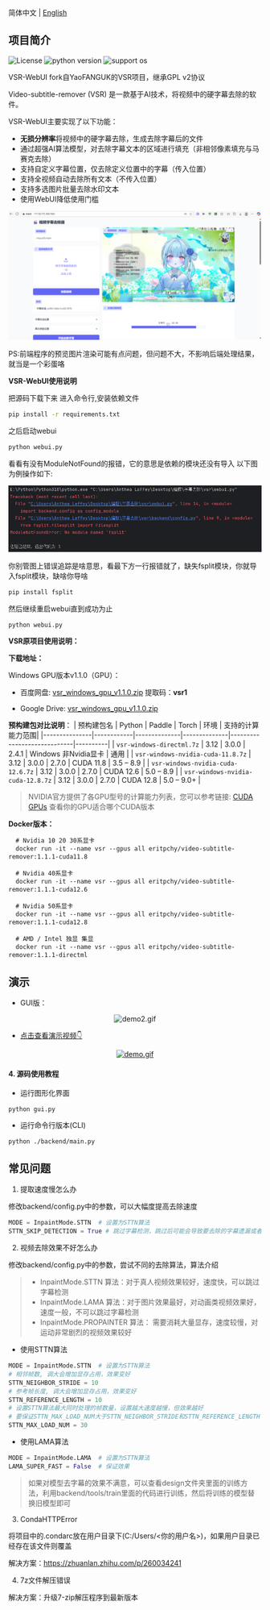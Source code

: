 简体中文 | [English](README_en.md)

## 项目简介

![License](https://img.shields.io/badge/License-Apache%202-red.svg)
![python version](https://img.shields.io/badge/Python-3.11+-blue.svg)
![support os](https://img.shields.io/badge/OS-Windows/macOS/Linux-green.svg)  

VSR-WebUI fork自YaoFANGUK的VSR项目，继承GPL v2协议

Video-subtitle-remover (VSR) 是一款基于AI技术，将视频中的硬字幕去除的软件。

VSR-WebUI主要实现了以下功能：
- **无损分辨率**将视频中的硬字幕去除，生成去除字幕后的文件
- 通过超强AI算法模型，对去除字幕文本的区域进行填充（非相邻像素填充与马赛克去除）
- 支持自定义字幕位置，仅去除定义位置中的字幕（传入位置）
- 支持全视频自动去除所有文本（不传入位置）
- 支持多选图片批量去除水印文本
- 使用WebUI降低使用门槛

<p style="text-align:center;"><img src="https://github.com/AntheaLaffy/vsr-webui/raw/main/test/webui.png" alt="webui"/></p>

PS:前端程序的预览图片渲染可能有点问题，但问题不大，不影响后端处理结果，就当是一个彩蛋咯

**VSR-WebUI使用说明**

把源码下载下来
进入命令行,安装依赖文件
```bash
pip install -r requirements.txt
```
之后启动webui
```bash
python webui.py
```
看看有没有ModuleNotFound的报错，它的意思是依赖的模块还没有导入
以下图为例操作如下:
<p style="text-align:center;"><img src="https://github.com/AntheaLaffy/vsr-webui/raw/main/test/依赖找不到报错.png" alt="demo.png"/></p>
你别管图上错误追踪是啥意思，看最下方一行报错就了，缺失fsplit模块，你就导入fsplit模块，缺啥你导啥

```bash
pip install fsplit
```
然后继续重启webui直到成功为止
```bash
python webui.py
```

**VSR原项目使用说明：**

**下载地址：**

Windows GPU版本v1.1.0（GPU）：

- 百度网盘:  <a href="https://pan.baidu.com/s/1zR6CjRztmOGBbOkqK8R1Ng?pwd=vsr1">vsr_windows_gpu_v1.1.0.zip</a> 提取码：**vsr1**

- Google Drive:  <a href="https://drive.google.com/drive/folders/1NRgLNoHHOmdO4GxLhkPbHsYfMOB_3Elr?usp=sharing">vsr_windows_gpu_v1.1.0.zip</a>

**预构建包对比说明**：
|       预构建包名          | Python  | Paddle | Torch | 环境                          | 支持的计算能力范围|
|---------------|------------|--------------|--------------|-----------------------------|----------|
| `vsr-windows-directml.7z`  | 3.12       | 3.0.0       | 2.4.1       | Windows 非Nvidia显卡             | 通用 |
| `vsr-windows-nvidia-cuda-11.8.7z` | 3.12       | 3.0.0        | 2.7.0       | CUDA 11.8   | 3.5 – 8.9 |
| `vsr-windows-nvidia-cuda-12.6.7z` | 3.12       | 3.0.0       | 2.7.0       | CUDA 12.6   | 5.0 – 8.9 |
| `vsr-windows-nvidia-cuda-12.8.7z` | 3.12       | 3.0.0       | 2.7.0       | CUDA 12.8   | 5.0 – 9.0+ |

> NVIDIA官方提供了各GPU型号的计算能力列表，您可以参考链接: [CUDA GPUs](https://developer.nvidia.com/cuda-gpus) 查看你的GPU适合哪个CUDA版本

**Docker版本：**
```shell
  # Nvidia 10 20 30系显卡
  docker run -it --name vsr --gpus all eritpchy/video-subtitle-remover:1.1.1-cuda11.8

  # Nvidia 40系显卡
  docker run -it --name vsr --gpus all eritpchy/video-subtitle-remover:1.1.1-cuda12.6

  # Nvidia 50系显卡
  docker run -it --name vsr --gpus all eritpchy/video-subtitle-remover:1.1.1-cuda12.8

  # AMD / Intel 独显 集显
  docker run -it --name vsr --gpus all eritpchy/video-subtitle-remover:1.1.1-directml

```

## 演示

- GUI版：

<p style="text-align:center;"><img src="https://github.com/YaoFANGUK/video-subtitle-remover/raw/main/design/demo2.gif" alt="demo2.gif"/></p>

- <a href="https://b23.tv/guEbl9C">点击查看演示视频👇</a>

<p style="text-align:center;"><a href="https://b23.tv/guEbl9C"><img src="https://github.com/YaoFANGUK/video-subtitle-remover/raw/main/design/demo.gif" alt="demo.gif"/></a></p>


#### 4. 源码使用教程

- 运行图形化界面

```shell
python gui.py
```

- 运行命令行版本(CLI)

```shell
python ./backend/main.py
```

## 常见问题
1. 提取速度慢怎么办

修改backend/config.py中的参数，可以大幅度提高去除速度
```python
MODE = InpaintMode.STTN  # 设置为STTN算法
STTN_SKIP_DETECTION = True # 跳过字幕检测，跳过后可能会导致要去除的字幕遗漏或者误伤不需要去除字幕的视频帧
```

2. 视频去除效果不好怎么办

修改backend/config.py中的参数，尝试不同的去除算法，算法介绍

> - InpaintMode.STTN 算法：对于真人视频效果较好，速度快，可以跳过字幕检测
> - InpaintMode.LAMA 算法：对于图片效果最好，对动画类视频效果好，速度一般，不可以跳过字幕检测
> - InpaintMode.PROPAINTER 算法： 需要消耗大量显存，速度较慢，对运动非常剧烈的视频效果较好

- 使用STTN算法

```python
MODE = InpaintMode.STTN  # 设置为STTN算法
# 相邻帧数, 调大会增加显存占用，效果变好
STTN_NEIGHBOR_STRIDE = 10
# 参考帧长度, 调大会增加显存占用，效果变好
STTN_REFERENCE_LENGTH = 10
# 设置STTN算法最大同时处理的帧数量，设置越大速度越慢，但效果越好
# 要保证STTN_MAX_LOAD_NUM大于STTN_NEIGHBOR_STRIDE和STTN_REFERENCE_LENGTH
STTN_MAX_LOAD_NUM = 30
```
- 使用LAMA算法
```python
MODE = InpaintMode.LAMA  # 设置为STTN算法
LAMA_SUPER_FAST = False  # 保证效果
```

> 如果对模型去字幕的效果不满意，可以查看design文件夹里面的训练方法，利用backend/tools/train里面的代码进行训练，然后将训练的模型替换旧模型即可

3. CondaHTTPError

将项目中的.condarc放在用户目录下(C:/Users/<你的用户名>)，如果用户目录已经存在该文件则覆盖

解决方案：https://zhuanlan.zhihu.com/p/260034241

4. 7z文件解压错误

解决方案：升级7-zip解压程序到最新版本

